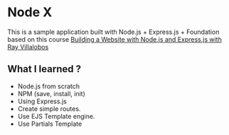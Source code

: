 # Node X

This is a sample application built with Node.js + Express.js + Foundation
based on this course [Building a Website with Node.js and Express.js with Ray Villalobos](http://www.lynda.com/Expressjs-tutorials/)

## What I learned ?

- Node.js from scratch
- NPM (save, install, init)
- Using Express.js
- Create simple routes.
- Use EJS Template engine.
- Use Partials Template